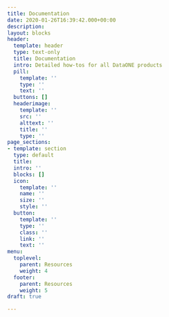 ```yaml
---
title: Documentation
date: 2020-01-26T16:39:42.000+00:00
description: 
layout: blocks
header:
  template: header
  type: text-only
  title: Documentation
  intro: Detailed how-tos for all DataONE products
  pill:
    template: ''
    type: ''
    text: ''
  buttons: []
  headerimage:
    template: ''
    src: ''
    alttext: ''
    title: ''
    type: ''
page_sections:
- template: section
  type: default
  title: 
  intro: ''
  blocks: []
  icon:
    template: ''
    name: ''
    size: ''
    style: ''
  button:
    template: ''
    type: ''
    class: ''
    link: ''
    text: ''
menu:
  toplevel:
    parent: Resources
    weight: 4
  footer:
    parent: Resources
    weight: 5
draft: true

---
```

